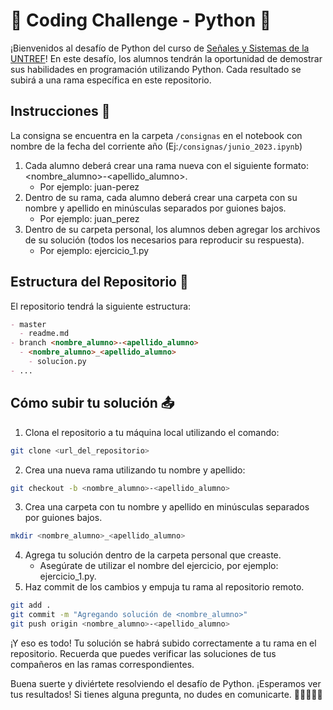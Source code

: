 # 🚀 Coding Challenge - Python 🐍 
¡Bienvenidos al desafío de Python del curso de [Señales y Sistemas de la UNTREF](https://github.com/maxiyommi/signal-systems)! En este desafío, los alumnos tendrán la oportunidad de demostrar sus habilidades en programación utilizando Python. Cada resultado se subirá a una rama específica en este repositorio.

## Instrucciones 📝
La consigna se encuentra en la carpeta `/consignas` en el notebook con nombre de la fecha del corriente año (Ej:`/consignas/junio_2023.ipynb`)
1. Cada alumno deberá crear una rama nueva con el siguiente formato: <nombre_alumno>-<apellido_alumno>.
    * Por ejemplo: juan-perez
2. Dentro de su rama, cada alumno deberá crear una carpeta con su nombre y apellido en minúsculas separados por guiones bajos.
    * Por ejemplo: juan_perez
3. Dentro de su carpeta personal, los alumnos deben agregar los archivos de su solución (todos los necesarios para reproducir su respuesta).
    * Por ejemplo: ejercicio_1.py

## Estructura del Repositorio 📂
El repositorio tendrá la siguiente estructura:
``` markdown
- master
  - readme.md
- branch <nombre_alumno>-<apellido_alumno>
  - <nombre_alumno>_<apellido_alumno>
    - solucion.py
- ...
```

## Cómo subir tu solución 📤
1. Clona el repositorio a tu máquina local utilizando el comando:
``` bash
git clone <url_del_repositorio>
```
2. Crea una nueva rama utilizando tu nombre y apellido:
``` bash
git checkout -b <nombre_alumno>-<apellido_alumno>
```
3. Crea una carpeta con tu nombre y apellido en minúsculas separados por guiones bajos.
``` bash
mkdir <nombre_alumno>_<apellido_alumno>
```
4. Agrega tu solución dentro de la carpeta personal que creaste.
    * Asegúrate de utilizar el nombre del ejercicio, por ejemplo: ejercicio_1.py.
5. Haz commit de los cambios y empuja tu rama al repositorio remoto.
``` bash
git add .
git commit -m "Agregando solución de <nombre_alumno>"
git push origin <nombre_alumno>-<apellido_alumno>
```

¡Y eso es todo! Tu solución se habrá subido correctamente a tu rama en el repositorio. Recuerda que puedes verificar las soluciones de tus compañeros en las ramas correspondientes.

Buena suerte y diviértete resolviendo el desafío de Python. ¡Esperamos ver tus resultados! Si tienes alguna pregunta, no dudes en comunicarte. 🎉👩‍🏫👨‍🏫